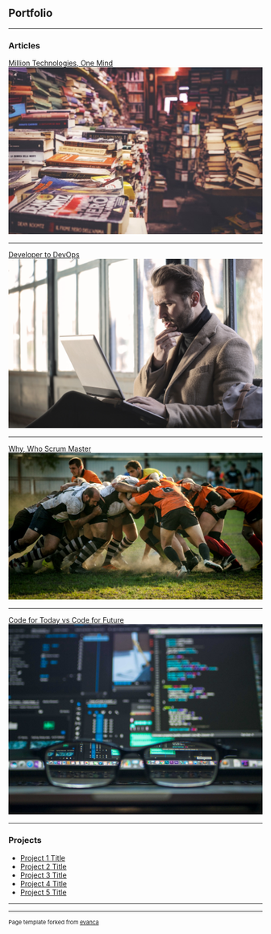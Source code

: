 ## Portfolio

---

### Articles

[Million Technologies, One Mind](https://www.linkedin.com/pulse/dilemma-todays-developer-million-technologies-one-mind-sharma/)
<img src="images/million-technologies-one-mind.jpeg?raw=true"/>

---
[Developer to DevOps](https://www.linkedin.com/pulse/when-developer-steps-shoes-devops-engineer-abhilash-sharma/)
<img src="images/bruce-mars-xj8qrWvuOEs-unsplash.jpg?raw=true"/>

---
[Why, Who Scrum Master](https://medium.com/@abhilash.012/why-who-how-scrum-master-from-the-eyes-of-a-scrum-member-8fcac4838d0b/)
<img src="images/olgaguryanova.jpeg?raw=true"/>

---
[Code for Today vs Code for Future](https://medium.com/@abhilash.012/code-for-today-vs-code-for-future-7f70e44f342c<7)
<img src="images/KevinKu.jpeg?raw=true"/>

---


### Projects

- [Project 1 Title](http://example.com/)
- [Project 2 Title](http://example.com/)
- [Project 3 Title](http://example.com/)
- [Project 4 Title](http://example.com/)
- [Project 5 Title](http://example.com/)

---




---
<p style="font-size:11px">Page template forked from <a href="https://github.com/evanca/quick-portfolio">evanca</a></p>
<!-- Remove above link if you don't want to attibute -->
